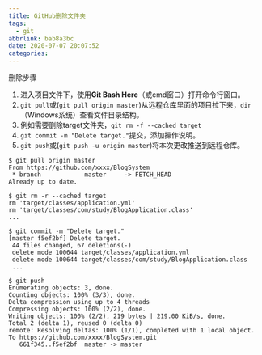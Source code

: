 ```yaml
---
title: GitHub删除文件夹
tags:
  - git
abbrlink: bab8a3bc
date: 2020-07-07 20:07:52
categories:
---
```


删除步骤

1. 进入项目文件下，使用**Git Bash Here**（或cmd窗口）打开命令行窗口。
2. `git pull`或(`git pull origin master`)从远程仓库里面的项目拉下来，`dir`（Windows系统）查看文件目录结构。
3. 例如需要删除target文件夹，`git rm -f --cached target`
4. `git commit -m "Delete target."`提交，添加操作说明。
5. `git push`或(`git push -u origin master`)将本次更改推送到远程仓库。

```shel
$ git pull origin master
From https://github.com/xxxx/BlogSystem
 * branch            master     -> FETCH_HEAD
Already up to date.

$ git rm -r --cached target
rm 'target/classes/application.yml'
rm 'target/classes/com/study/BlogApplication.class'
...

$ git commit -m "Delete target."
[master f5ef2bf] Delete target.
 44 files changed, 67 deletions(-)
 delete mode 100644 target/classes/application.yml
 delete mode 100644 target/classes/com/study/BlogApplication.class
 ...

$ git push
Enumerating objects: 3, done.
Counting objects: 100% (3/3), done.
Delta compression using up to 4 threads
Compressing objects: 100% (2/2), done.
Writing objects: 100% (2/2), 219 bytes | 219.00 KiB/s, done.
Total 2 (delta 1), reused 0 (delta 0)
remote: Resolving deltas: 100% (1/1), completed with 1 local object.
To https://github.com/xxxx/BlogSystem.git
   661f345..f5ef2bf  master -> master
```

